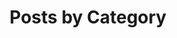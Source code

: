 ---
title: "Posts by Category"
layout: categories
permalink: /categories/
author_profile: true
masthead: true
---